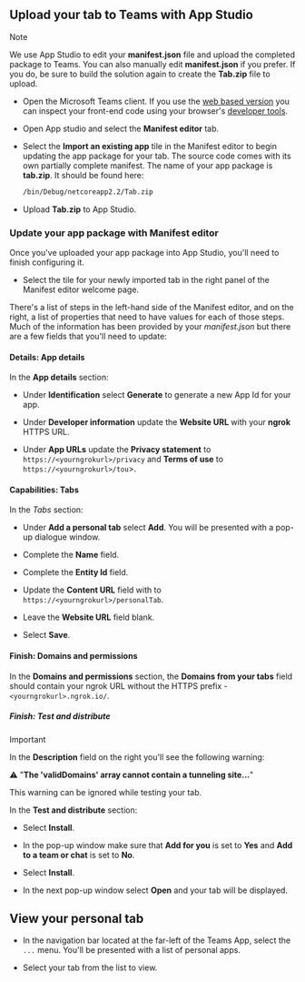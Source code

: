 ## Upload your tab to Teams with App Studio

>[!NOTE]
> We use App Studio to edit your **manifest.json** file and upload the completed package to Teams. You can also manually edit **manifest.json** if you prefer. If you do, be sure to build the solution again to create the **Tab.zip** file to upload.

- Open the Microsoft Teams client. If you use the [web based version](https://teams.microsoft.com) you can inspect your front-end code using your browser's [developer tools](~/tabs/how-to/developer-tools.md).

- Open App studio and select the **Manifest editor** tab.

- Select the **Import an existing app** tile in the Manifest editor to begin updating the app package for your tab. The source code comes with its own partially complete manifest. The name of your app package is **tab.zip**. It should be found here:

    ```bash
    /bin/Debug/netcoreapp2.2/Tab.zip
    ```

- Upload **Tab.zip** to App Studio.

### Update your app package with Manifest editor

Once you've uploaded your app package into App Studio, you'll need to finish configuring it.

- Select the tile for your newly imported tab in the right panel of the Manifest editor welcome page.

There's a list of steps in the left-hand side of the Manifest editor, and on the right, a list of properties that need to have values for each of those steps. Much of the information has been provided by your *manifest.json* but there are a few fields that you'll need to update:

#### Details: App details

In the **App details** section:

- Under **Identification** select **Generate** to generate a new App Id for your app.

- Under **Developer information** update the **Website URL** with your **ngrok** HTTPS URL.

- Under **App URLs** update the **Privacy statement** to `https://<yourngrokurl>/privacy` and **Terms of use** to `https://<yourngrokurl>/tou`>.

#### Capabilities: Tabs

In the *Tabs* section:

- Under **Add a personal tab** select **Add**. You will be presented with a pop-up dialogue window.

- Complete the **Name** field.

- Complete the **Entity Id** field.

- Update the **Content URL** field with to `https://<yourngrokurl>/personalTab`.

- Leave the **Website URL** field blank.

- Select **Save**.

#### Finish: Domains and permissions

In the **Domains and permissions** section, the **Domains from your tabs** field should contain your ngrok URL without the HTTPS prefix - `<yourngrokurl>.ngrok.io/`.

##### Finish: Test and distribute

>[!IMPORTANT]
>In the **Description** field on the right you'll see the following warning:
>
>&#9888; "**The 'validDomains' array cannot contain a tunneling site...**"
>
>This warning can be ignored while testing your tab.

In the **Test and distribute** section:

- Select **Install**.

- In the pop-up window make sure that **Add for you** is set to **Yes** and **Add to a team or chat** is set to **No**.

- Select **Install**.

- In the next pop-up window select **Open** and your tab will be displayed.

## View your personal tab

- In the navigation bar located at the far-left of the Teams App, select the `...` menu. You'll be presented with a list of personal apps.

- Select your tab from the list to view.
